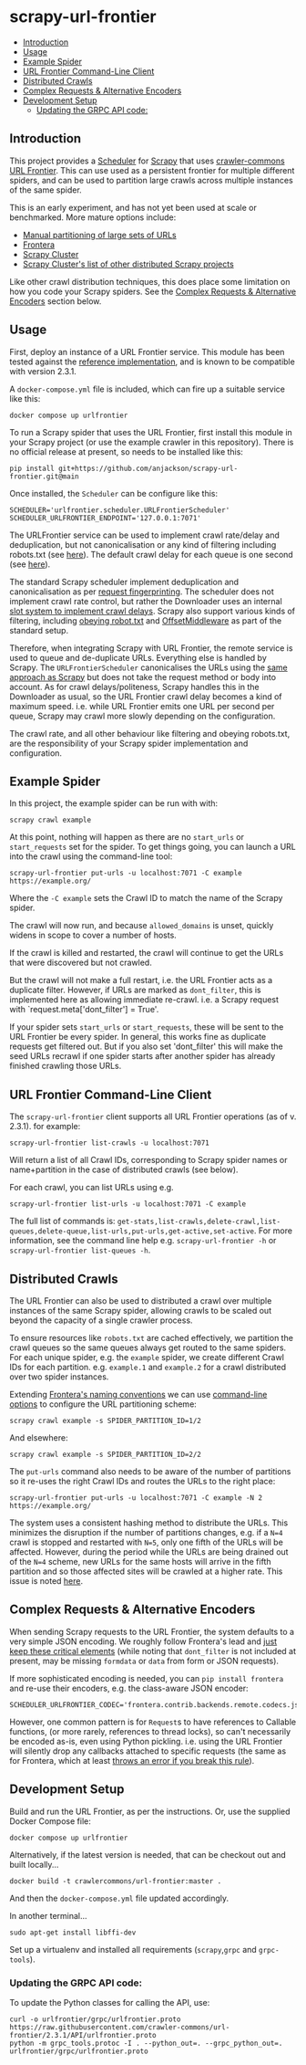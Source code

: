 scrapy-url-frontier <!-- omit in toc -->
===================

- [Introduction](#introduction)
- [Usage](#usage)
- [Example Spider](#example-spider)
- [URL Frontier Command-Line Client](#url-frontier-command-line-client)
- [Distributed Crawls](#distributed-crawls)
- [Complex Requests & Alternative Encoders](#complex-requests--alternative-encoders)
- [Development Setup](#development-setup)
  - [Updating the GRPC API code:](#updating-the-grpc-api-code)

## Introduction

This project provides a [Scheduler](https://docs.scrapy.org/en/latest/topics/scheduler.html) for [Scrapy](https://scrapy.org) that uses [crawler-commons URL Frontier](https://github.com/crawler-commons/url-frontier#readme). This can use used as a persistent frontier for multiple different spiders, and can be used to partition large crawls across multiple instances of the same spider.

This is an early experiment, and has not yet been used at scale or benchmarked. More mature options include:

- [Manual partitioning of large sets of URLs](https://docs.scrapy.org/en/latest/topics/practices.html#distributed-crawls)
- [Frontera](https://frontera.readthedocs.io/)
- [Scrapy Cluster](https://scrapy-cluster.readthedocs.io/)
- [Scrapy Cluster's list of other distributed Scrapy projects](https://scrapy-cluster.readthedocs.io/en/latest/topics/advanced/comparison.html)

Like other crawl distribution techniques, this does place some limitation on how you code your Scrapy spiders. See the [Complex Requests & Alternative Encoders](#complex-requests--alternative-encoders) section below.

## Usage

First, deploy an instance of a URL Frontier service. This module has been tested against the [reference implementation](https://github.com/crawler-commons/url-frontier/blob/master/service/README.md), and is known to be compatible with version 2.3.1.

A `docker-compose.yml` file is included, which can fire up a suitable service like this:

    docker compose up urlfrontier

To run a Scrapy spider that uses the URL Frontier, first install this module in your Scrapy project (or use the example crawler in this repository). There is no official release at present, so needs to be installed like this:

    pip install git+https://github.com/anjackson/scrapy-url-frontier.git@main

Once installed, the `Scheduler` can be configure like this:

    SCHEDULER='urlfrontier.scheduler.URLFrontierScheduler'
    SCHEDULER_URLFRONTIER_ENDPOINT='127.0.0.1:7071'

The URLFrontier service can be used to implement crawl rate/delay and deduplication, but not canonicalisation or any kind of filtering including robots.txt (see [here](https://github.com/crawler-commons/url-frontier/tree/master/API#out-of-scope)). The default crawl delay for each queue is one second (see [here](https://github.com/crawler-commons/url-frontier/blob/1b6c2ec4b14cff24810c718103eca16c8fa17d48/service/src/main/java/crawlercommons/urlfrontier/service/AbstractFrontierService.java#L118)). 

The standard Scrapy scheduler implement deduplication and canonicalisation as per [request fingerprinting](https://docs.scrapy.org/en/latest/topics/request-response.html#request-fingerprints). The scheduler does not implement crawl rate control, but rather the Downloader uses an internal [slot system to implement crawl delays](https://github.com/scrapy/scrapy/blob/master/scrapy/core/downloader/__init__.py#L140). Scrapy also support various kinds of filtering, including [obeying robot.txt](https://docs.scrapy.org/en/latest/_modules/scrapy/downloadermiddlewares/robotstxt.html#RobotsTxtMiddleware) and [OffsetMiddleware](https://docs.scrapy.org/en/latest/topics/spider-middleware.html#module-scrapy.spidermiddlewares.offsite) as part of the standard setup.

Therefore, when integrating Scrapy with URL Frontier, the remote service is used to queue and de-duplicate URLs. Everything else is handled by Scrapy.  The `URLFrontierScheduler` canonicalises the URLs using the [same approach as Scrapy](https://github.com/scrapy/scrapy/blob/82f25bc44acd2599115fa339967b436189eec9c1/scrapy/utils/request.py#L132) but does not take the request method or body into account. As for crawl delays/politeness, Scrapy handles this in the Downloader as usual, so the URL Frontier crawl delay becomes a kind of maximum speed. i.e. while URL Frontier emits one URL per second per queue, Scrapy may crawl more slowly depending on the configuration.

The crawl rate, and all other behaviour like filtering and obeying robots.txt, are the responsibility of your Scrapy spider implementation and configuration.

## Example Spider

In this project, the example spider can be run with with:

    scrapy crawl example

At this point, nothing will happen as there are no `start_urls` or `start_requests` set for the spider. To get things going, you can launch a URL into the crawl using the command-line tool:

    scrapy-url-frontier put-urls -u localhost:7071 -C example https://example.org/

Where the `-C example` sets the Crawl ID to match the name of the Scrapy spider. 

The crawl will now run, and because `allowed_domains` is unset, quickly widens in scope to cover a number of hosts.

If the crawl is killed and restarted, the crawl will continue to get the URLs that were discovered but not crawled.

But the crawl will not make a full restart, i.e. the URL Frontier acts as a duplicate filter. However, if URLs are marked as `dont_filter`, this is implemented here as allowing immediate re-crawl. i.e. a Scrapy request with `request.meta['dont_filter'] = True'.

If your spider sets `start_urls` or `start_requests`, these will be sent to the URL Frontier be every spider.  In general, this works fine as duplicate requests get filtered out. But if you also set 'dont_filter' this will make the seed URLs recrawl if one spider starts after another spider has already finished crawling those URLs.

## URL Frontier Command-Line Client

The `scrapy-url-frontier` client supports all URL Frontier operations (as of v. 2.3.1). for example:

    scrapy-url-frontier list-crawls -u localhost:7071

Will return a list of all Crawl IDs, corresponding to Scrapy spider names or name+partition in the case of distributed crawls (see below).

For each crawl, you can list URLs using e.g.

    scrapy-url-frontier list-urls -u localhost:7071 -C example

The full list of commands is:  `get-stats,list-crawls,delete-crawl,list-queues,delete-queue,list-urls,put-urls,get-active,set-active`. For more information, see the command line help e.g. `scrapy-url-frontier -h` or `scrapy-url-frontier list-queues -h`. 

## Distributed Crawls

The URL Frontier can also be used to distributed a crawl over multiple instances of the same Scrapy spider, allowing crawls to be scaled out beyond the capacity of a single crawler process.

To ensure resources like `robots.txt` are cached effectively, we partition the crawl queues so the same queues always get routed to the same spiders. For each unique spider, e.g. the `example` spider, we create different Crawl IDs for each partition. e.g. `example.1` and `example.2` for a crawl distributed over two spider instances.

Extending [Frontera's naming conventions](https://frontera.readthedocs.io/en/latest/topics/cluster-setup.html#starting-the-cluster) we can use [command-line options](https://docs.scrapy.org/en/latest/topics/settings.html#command-line-options) to configure the URL partitioning scheme:

    scrapy crawl example -s SPIDER_PARTITION_ID=1/2

And elsewhere:

    scrapy crawl example -s SPIDER_PARTITION_ID=2/2

The `put-urls` command also needs to be aware of the number of partitions so it re-uses the right Crawl IDs and routes the URLs to the right place:

    scrapy-url-frontier put-urls -u localhost:7071 -C example -N 2 https://example.org/

The system uses a consistent hashing method to distribute the URLs. This minimizes the disruption if the number of partitions changes, e.g. if a `N=4` crawl is stopped and restarted with `N=5`, only one fifth of the URLs will be affected. However, during the period while the URLs are being drained out of the `N=4` scheme, new URLs for the same hosts will arrive in the fifth partition and so those affected sites will be crawled at a higher rate. This issue is noted [here](https://github.com/anjackson/scrapy-url-frontier/issues/3).

## Complex Requests & Alternative Encoders

When sending Scrapy requests to the URL Frontier, the system defaults to a very simple JSON encoding. We roughly follow Frontera's lead and [just keep these critical elements](https://github.com/scrapinghub/frontera/blob/84f9e1034d2868447db88e865596c0fbb32e70f6/frontera/contrib/backends/remote/codecs/json.py#L58-L63) (while noting that `dont_filter` is not included at present, may be missing `formdata` or `data` from form or JSON requests). 

If more sophisticated encoding is needed, you can `pip install frontera` and re-use their encoders, e.g. the class-aware JSON encoder:

    SCHEDULER_URLFRONTIER_CODEC='frontera.contrib.backends.remote.codecs.json'

However, one common pattern is for `Request`s to have references to Callable functions, (or more rarely, references to thread locks), so can't necessarily be encoded as-is, even using Python pickling. i.e. using the URL Frontier will silently drop any callbacks attached to specific requests (the same as for Frontera, which at least [throws an error if you break this rule](https://github.com/scrapinghub/scrapy-frontera/blob/fab14232bedbe89b781479a13918eb3166a1564e/scrapy_frontera/scheduler.py#L29-L37)).


## Development Setup

Build and run the URL Frontier, as per the instructions. Or, use the supplied Docker Compose file:

    docker compose up urlfrontier

Alternatively, if the latest version is needed, that can be checkout out and built locally...

    docker build -t crawlercommons/url-frontier:master .

And then the `docker-compose.yml` file updated accordingly.

In another terminal...

    sudo apt-get install libffi-dev

Set up a virtualenv and installed all requirements (`scrapy`,`grpc` and `grpc-tools`).

### Updating the GRPC API code:

To update the Python classes for calling the API, use:

    curl -o urlfrontier/grpc/urlfrontier.proto https://raw.githubusercontent.com/crawler-commons/url-frontier/2.3.1/API/urlfrontier.proto
    python -m grpc_tools.protoc -I . --python_out=. --grpc_python_out=. urlfrontier/grpc/urlfrontier.proto



